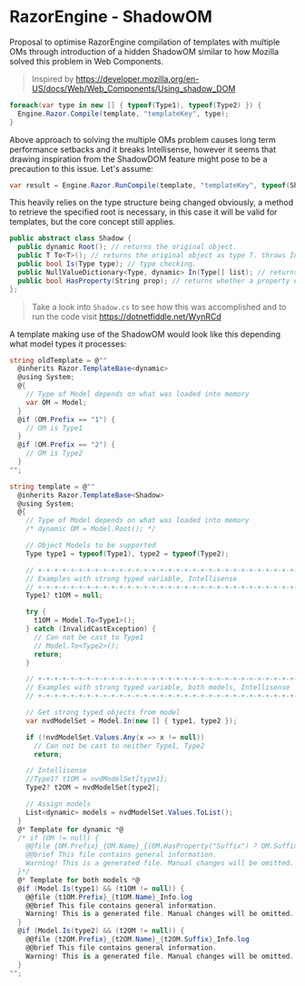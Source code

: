 # RazorEngine - ShadowOM
Proposal to optimise RazorEngine compilation of templates with multiple OMs
through introduction of a hidden ShadowOM similar to how Mozilla solved this problem in Web Components.
>Inspired by https://developer.mozilla.org/en-US/docs/Web/Web_Components/Using_shadow_DOM
```csharp
foreach(var type in new [] { typeof(Type1), typeof(Type2) }) {
  Engine.Razor.Compile(template, "templateKey", type);
}
```
Above approach to solving the multiple OMs problem causes long term performance setbacks and it breaks Intellisense,
however it seems that drawing inspiration from the ShadowDOM feature might pose to be a precaution to this issue. Let's assume:
```csharp
var result = Engine.Razor.RunCompile(template, "templateKey", typeof(Shadow), type1OM);
```
This heavily relies on the type structure being changed obviously, a method to retrieve the specified root is necessary,
in this case it will be valid for templates, but the core concept still applies. 

```csharp
public abstract class Shadow {
  public dynamic Root(); // returns the original object.
  public T To<T>(); // returns the original object as type T. throws InvalidCastException
  public bool Is(Type type); // type checking.
  public NullValueDictionary<Type, dynamic> In(Type[] list); // returns collection with matching type.
  public bool HasProperty(String prop); // returns whether a property exists.
};
```

>Take a look into <code>Shadow.cs</code> to see how this was accomplished and to run the code visit https://dotnetfiddle.net/WynRCd

A template making use of the ShadowOM
would look like this depending what model types it processes:
```csharp
string oldTemplate = @""
  @inherits Razor.TemplateBase<dynamic>
  @using System;
  @{
    // Type of Model depends on what was loaded into memory
    var OM = Model;
  }
  @if (OM.Prefix == "1") {
    // OM is Type1
  }
  @if (OM.Prefix == "2") {
    // OM is Type2
  }
"";

string template = @""
  @inherits Razor.TemplateBase<Shadow>
  @using System;
  @{
    // Type of Model depends on what was loaded into memory
    /* dynamic OM = Model.Root(); */

    // Object Models to be supported
    Type type1 = typeof(Type1), type2 = typeof(Type2);

    // +-+-+-+-+-+-+-+-+-+-+-+-+-+-+-+-+-+-+-+-+-+-+-+-+-+-+-+-+-+-+-+-+-+-+-+-+-+-+-+-+-+-+-+-+-+-+-+-+-+
    // Examples with strong typed variable, Intellisense
    // +-+-+-+-+-+-+-+-+-+-+-+-+-+-+-+-+-+-+-+-+-+-+-+-+-+-+-+-+-+-+-+-+-+-+-+-+-+-+-+-+-+-+-+-+-+-+-+-+-+
    Type1? t1OM = null;

    try {
      t1OM = Model.To<Type1>();
    } catch (InvalidCastException) {
      // Can not be cast to Type1
      // Model.To<Type2>();
      return;
    }

    // +-+-+-+-+-+-+-+-+-+-+-+-+-+-+-+-+-+-+-+-+-+-+-+-+-+-+-+-+-+-+-+-+-+-+-+-+-+-+-+-+-+-+-+-+-+-+-+-+-+
    // Examples with strong typed variable, both models, Intellisense
    // +-+-+-+-+-+-+-+-+-+-+-+-+-+-+-+-+-+-+-+-+-+-+-+-+-+-+-+-+-+-+-+-+-+-+-+-+-+-+-+-+-+-+-+-+-+-+-+-+-+

    // Get strong typed objects from model
    var nvdModelSet = Model.In(new [] { type1, type2 });

    if (!nvdModelSet.Values.Any(x => x != null))
      // Can not be cast to neither Type1, Type2
      return;

    // Intellisense
    //Type1? t1OM = nvdModelSet[type1];
    Type2? t2OM = nvdModelSet[type2];

    // Assign models
    List<dynamic> models = nvdModelSet.Values.ToList();
  }
  @* Template for dynamic *@
  /* if (OM != null) {
    @@file {OM.Prefix}_{OM.Name}_{(OM.HasProperty("Suffix") ? OM.Suffix + "_" : "")}Info.log
    @@brief This file contains general information.
    Warning! This is a generated file. Manual changes will be omitted.
  }*/
  @* Template for both models *@
  @if (Model.Is(type1) && (t1OM != null)) {
    @@file {t1OM.Prefix}_{t1OM.Name}_Info.log
    @@brief This file contains general information.
    Warning! This is a generated file. Manual changes will be omitted.
  }
  @if (Model.Is(type2) && (t2OM != null)) {
    @@file {t2OM.Prefix}_{t2OM.Name}_{t2OM.Suffix}_Info.log
    @@brief This file contains general information.
    Warning! This is a generated file. Manual changes will be omitted.
  }
"";
```
